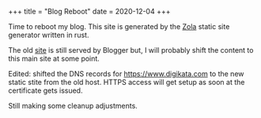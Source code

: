 +++
title = "Blog Reboot"
date = 2020-12-04
+++

Time to reboot my blog. This site is generated by the
[Zola](https://www.getzola.org/) static site generator written in rust.

The old [site](http://digikata.blogspot.com) is still served by Blogger but, I
will probably shift the content to this main site at some point.

<!-- more -->

Edited: shifted the DNS records for https://www.digikata.com to the new static stite
from the old host. HTTPS access will get setup as soon at the certificate gets issued.

Still making some cleanup adjustments.


